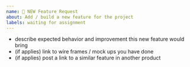 ```yaml
---
name: 📑 NEW Feature Request
about: Add / build a new feature for the project
labels: waiting for assignment
---
```


<!-- Requirements: please go through this checklist before opening a new issue -->

* describe expected behavior and improvement this new feature would bring
* (if applies) link to wire frames / mock ups you have done
* (if applies) post a link to a similar feature in another product